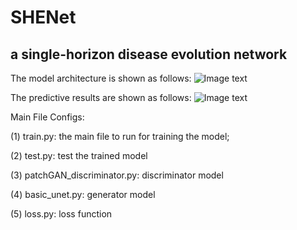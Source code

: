 # SHENet
## a single-horizon disease evolution network

The model architecture is shown as follows:
![Image text](https://github.com/ZhangYH0502/SDENet/blob/main/f2.png)

The predictive results are shown as follows:
![Image text](https://github.com/ZhangYH0502/SDENet/blob/main/f4.png)

Main File Configs:

(1) train.py: the main file to run for training the model;

(2) test.py: test the trained model

(3) patchGAN_discriminator.py: discriminator model

(4) basic_unet.py: generator model

(5) loss.py: loss function
